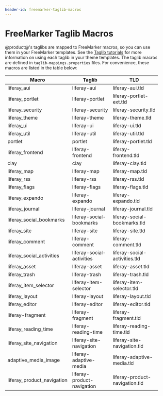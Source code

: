 ```yaml
---
header-id: freemarker-taglib-macros
---
```


# FreeMarker Taglib Macros

@product@'s taglibs are mapped to FreeMarker macros, so you can use them in your 
FreeMarker templates. See the 
[Taglib tutorials](/docs/7-1/tutorials/-/knowledge_base/t/front-end-taglibs) 
for more information on using each taglib in your theme templates. The taglib 
macros are defined in `taglib-mappings.properties` 
files. For convenience, these macros are listed in the table below:

<table class="table table-striped table-bordered">
<thead>
<tr>
<th>Macro</th>
<th>Taglib</th>
<th>TLD</th>
</tr>
</thead>
<tbody>
<tr>
<td>liferay_aui</td>
<td>liferay-aui</td>
<td>liferay-aui.tld</td>
</tr>
<tr>
<td>liferay_portlet</td>
<td>liferay-portlet</td>
<td>liferay-portlet-ext.tld</td>
</tr>
<tr>
<td>liferay_security</td>
<td>liferay-security</td>
<td>liferay-security.tld</td>
</tr>
<tr>
<td>liferay_theme</td>
<td>liferay-theme</td>
<td>liferay-theme.tld</td>
</tr>
<tr>
<td>liferay_ui</td>
<td>liferay-ui</td>
<td>liferay-ui.tld</td>
</tr>
<tr>
<td>liferay_util</td>
<td>liferay-util</td>
<td>liferay-util.tld</td>
</tr>
<tr>
<td>portlet</td>
<td>portlet</td>
<td>liferay-portlet.tld</td>
</tr>
<tr>
<td>liferay_frontend</td>
<td>liferay-frontend</td>
<td>liferay-frontend.tld</td>
</tr>
<tr>
<td>clay</td>
<td>clay</td>
<td>liferay-clay.tld</td>
</tr>
<tr>
<td>liferay_map</td>
<td>liferay-map</td>
<td>liferay-map.tld</td>
</tr>
<tr>
<td>liferay_rss</td>
<td>liferay-rss</td>
<td>liferay-rss.tld</td>
</tr>
<tr>
<td>liferay_flags</td>
<td>liferay-flags</td>
<td>liferay-flags.tld</td>
</tr>
<tr>
<td>liferay_expando</td>
<td>liferay-expando</td>
<td>liferay-expando.tld</td>
</tr>
<tr>
<td>liferay_journal</td>
<td>liferay-journal</td>
<td>liferay-journal.tld</td>
</tr>
<tr>
<td>liferay_social_bookmarks</td>
<td>liferay-social-bookmarks</td>
<td>liferay-social-bookmarks.tld</td>
</tr>
<tr>
<td>liferay_site</td>
<td>liferay-site</td>
<td>liferay-site.tld</td>
</tr>
<tr>
<td>liferay_comment</td>
<td>liferay-comment</td>
<td>liferay-comment.tld</td>
</tr>
<tr>
<td>liferay_social_activities</td>
<td>liferay-social-activities</td>
<td>liferay-social-activities.tld</td>
</tr>
<tr>
<td>liferay_asset</td>
<td>liferay-asset</td>
<td>liferay-asset.tld</td>
</tr>
<tr>
<td>liferay_trash</td>
<td>liferay-trash</td>
<td>liferay-trash.tld</td>
</tr>
<tr>
<td>liferay_item_selector</td>
<td>liferay-item-selector</td>
<td>liferay-item-selector.tld</td>
</tr>
<tr>
<td>liferay_layout</td>
<td>liferay-layout</td>
<td>liferay-layout.tld</td>
</tr>
<tr>
<td>liferay_editor</td>
<td>liferay-editor</td>
<td>liferay-editor.tld</td>
</tr>
<tr>
<td>liferay-fragment</td>
<td>liferay-fragment</td>
<td>liferay-fragment.tld</td>
</tr>
<tr>
<td>liferay_reading_time</td>
<td>liferay-reading-time</td>
<td>liferay-reading-time.tld</td>
</tr>
<tr>
<td>liferay_site_navigation</td>
<td>liferay-site-navigation</td>
<td>liferay-site-navigation.tld</td>
</tr>
<tr>
<td>adaptive_media_image</td>
<td>liferay-adaptive-media</td>
<td>liferay-adaptive-media.tld</td>
</tr>
<tr>
<td>liferay_product_navigation</td>
<td>liferay-product-navigation</td>
<td>liferay-product-navigation.tld</td>
</tr>
</tbody>
</table>
